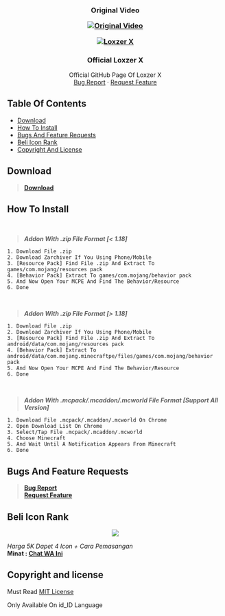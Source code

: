 <!--Semua Data Dibuat Oleh Ytb: Loxzer X-->

<p align="center">
  <h3 align="center"> Original Video
    </h>
    <div align="center">

  <a href="https://youtu.be/Z2oJacfSvAc"><img src="https://img.youtube.com/vi/Z2oJacfSvAc/0.jpg" alt="Original Video"></a>

</div>
    </p>
    
<p align="center">
  <a href="http://www.youtube.com/c/LoxzerX">
    <img src="https://encrypted-tbn0.gstatic.com/images?q=tbn:ANd9GcRl7M1_b8XV_s6S4ejHA5RTnRI12Ul2qs05cuj4GFRFtcTs_fp4blsscKGT&s=10" alt="Loxzer X" class="GeneratedImage">
  </a>

  <h3 align="center">Official Loxzer X</h3>

  <p align="center">
    Official GitHub Page Of Loxzer X
    <br>
    <a href="https://github.com/LoxzerX/RealTime-Addon/issues">Bug Report</a>
    ·
    <a href="https://github.com/LoxzerX/RealTime-Addon/pulls">Request Feature</a>
  </p>
</p>


## Table Of Contents

- [Download](#download)
- [How To Install](#how-to-install)
- [Bugs And Feature Requests](#bugs-and-feature-requests)
- [Beli Icon Rank](#beli-icon-rank)
- [Copyright And License](#copyright-and-license)




## Download

> **[Download](https://apkadmin.com/bkyq85d95npv/RealTime_MCPE_1.18_.mcaddon.html)**


## How To Install
<br />

> ***Addon With .zip File Format [< 1.18]***
```text
1. Download File .zip
2. Download Zarchiver If You Using Phone/Mobile
3. [Resource Pack] Find File .zip And Extract To games/com.mojang/resources pack
4. [Behavior Pack] Extract To games/com.mojang/behavior pack
5. And Now Open Your MCPE And Find The Behavior/Resource
6. Done
```

<br/>

> ***Addon With .zip File Format [> 1.18]***
```text
1. Download File .zip
2. Download Zarchiver If You Using Phone/Mobile
3. [Resource Pack] Find File .zip And Extract To android/data/com.mojang/resources pack
4. [Behavior Pack] Extract To android/data/com.mojang.minecraftpe/files/games/com.mojang/behavior pack
5. And Now Open Your MCPE And Find The Behavior/Resource
6. Done
```

<br />

> ***Addon With .mcpack/.mcaddon/.mcworld File Format [Support All Version]***
```text
1. Download File .mcpack/.mcaddon/.mcworld On Chrome
2. Open Download List On Chrome
3. Select/Tap File .mcpack/.mcaddon/.mcworld
4. Choose Minecraft
5. And Wait Until A Notification Appears From Minecraft
6. Done
```

## Bugs And Feature Requests

> **[Bug Report](https://github.com/LoxzerX/RealTime-Addon/issues)** <br />
> **[Request Feature](https://github.com/LoxzerX/RealTime-Addon/ulls)**

## Beli Icon Rank
<p align="center">
  <a href="https://wa.me/6281217435667?text=%23beli-icon-rank">
      <img src="https://images.app.goo.gl/HSn9HHwNxTd62Tzr9">
    </a>
  </p>

_Harga 5K Dapet 4 Icon + Cara Pemasangan_<br />
**Minat : [Chat WA Ini](https://wa.me/6281217435667?text=%23beli-icon-rank)**

## Copyright and license

Must Read [MIT License](https://github.com/LoxzerX/RealTime-Addon/blob/data/LICENSE.md)
<p>Only Available On id_ID Language</p>


